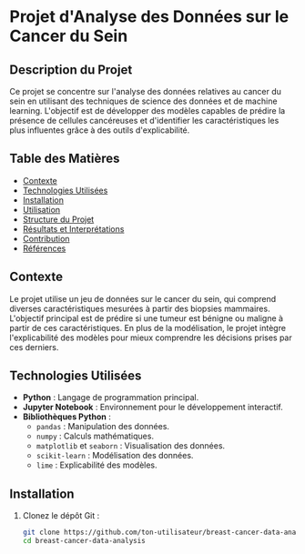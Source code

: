# Projet d'Analyse des Données sur le Cancer du Sein

## Description du Projet
Ce projet se concentre sur l'analyse des données relatives au cancer du sein en utilisant des techniques de science des données et de machine learning. L'objectif est de développer des modèles capables de prédire la présence de cellules cancéreuses et d'identifier les caractéristiques les plus influentes grâce à des outils d'explicabilité.

## Table des Matières
- [Contexte](#contexte)
- [Technologies Utilisées](#technologies-utilisées)
- [Installation](#installation)
- [Utilisation](#utilisation)
- [Structure du Projet](#structure-du-projet)
- [Résultats et Interprétations](#résultats-et-interprétations)
- [Contribution](#contribution)
- [Références](#références)

## Contexte
Le projet utilise un jeu de données sur le cancer du sein, qui comprend diverses caractéristiques mesurées à partir des biopsies mammaires. L'objectif principal est de prédire si une tumeur est bénigne ou maligne à partir de ces caractéristiques. En plus de la modélisation, le projet intègre l'explicabilité des modèles pour mieux comprendre les décisions prises par ces derniers.

## Technologies Utilisées
- **Python** : Langage de programmation principal.
- **Jupyter Notebook** : Environnement pour le développement interactif.
- **Bibliothèques Python** :
  - `pandas` : Manipulation des données.
  - `numpy` : Calculs mathématiques.
  - `matplotlib` et `seaborn` : Visualisation des données.
  - `scikit-learn` : Modélisation des données.
  - `lime` : Explicabilité des modèles.

## Installation
1. Clonez le dépôt Git :
   ```bash
   git clone https://github.com/ton-utilisateur/breast-cancer-data-analysis.git
   cd breast-cancer-data-analysis


   
